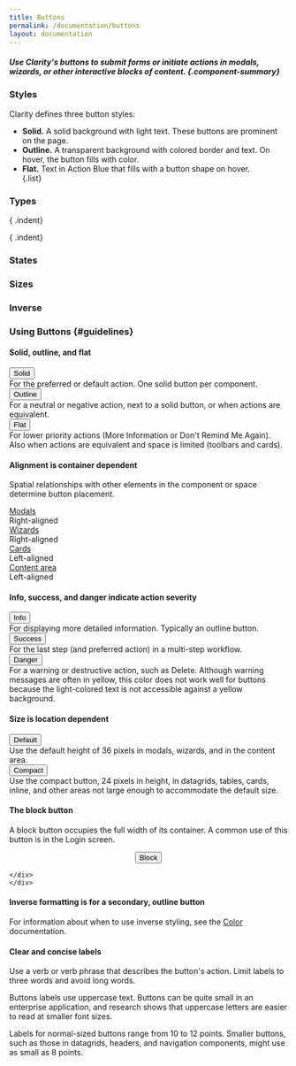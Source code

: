 ```yaml
---
title: Buttons
permalink: /documentation/buttons
layout: documentation
---
```



##### Use Clarity's buttons to submit forms or initiate actions in modals, wizards, or other interactive blocks of content. {.component-summary}

### Styles

Clarity defines three button styles:

- **Solid.** A solid background with light text. These buttons are prominent on the page.
- **Outline.** A transparent background with colored border and text. On hover, the button fills with color.
- **Flat.** Text in Action Blue that fills with a button shape on hover.  
{.list}

<clr-buttons-demo-real-button class="clrweb-button-demo"></clr-buttons-demo-real-button>

### Types

<clr-buttons-demo-primary-button class="clrweb-button-demo"></clr-buttons-demo-primary-button>

{ .indent}

<clr-buttons-demo-secondary-button class="clrweb-button-demo"></clr-buttons-demo-secondary-button>

{ .indent}

<clr-buttons-demo-tertiary-button class="clrweb-button-demo"></clr-buttons-demo-tertiary-button>

### States

<clr-buttons-demo-button-states class="clrweb-button-demo"></clr-buttons-demo-button-states>

### Sizes

<clr-buttons-demo-button-sizes class="clrweb-button-demo"></clr-buttons-demo-button-sizes>

### Inverse

<clr-buttons-demo-inverse-button class="clrweb-button-demo"></clr-buttons-demo-inverse-button>

### Using Buttons {#guidelines}

#### Solid, outline, and flat

<div class="row buttons-modal-gfx">
    <div class="col-xs-12 col-sm-2">
        <button type="submit" class="btn btn-primary">Solid</button>
    </div>
    <div class="col-xs-12 col-sm-10">
        For the preferred or default action. One solid button per component.
    </div>
</div>
<div class="row buttons-modal-gfx">
    <div class="col-xs-12 col-sm-2">
        <button type="submit" class="btn btn-outline">Outline</button>
    </div>
    <div class="col-xs-12 col-sm-10">
        For a neutral or negative action, next to a solid button, or when actions are equivalent.
    </div>
</div>
<div class="row buttons-modal-gfx">
    <div class="col-xs-12 col-sm-2">
        <button type="submit" class="btn btn-link">Flat</button>
    </div>
    <div class="col-xs-12 col-sm-10">
        For lower priority actions (More Information or Don't Remind Me Again).  
        Also when actions are equivalent and space is limited (toolbars and cards).
    </div>
</div>


#### Alignment is container dependent

Spatial relationships with other elements in the component or space determine button placement.

<div class="row buttons-modal-gfx">
    <div class="col-xs-12 col-sm-2">
        <a href="/documentation/modals">Modals</a>
    </div>
    <div class="col-xs-12 col-sm-10">
        Right-aligned
    </div>
</div>
<div class="row buttons-modal-gfx">
    <div class="col-xs-12 col-sm-2">
        <a href="/documentation/wizards">Wizards</a>
    </div>
    <div class="col-xs-12 col-sm-10">
        Right-aligned
    </div>
</div>
<div class="row buttons-modal-gfx">
    <div class="col-xs-12 col-sm-2">
        <a href="/documentation//cards">Cards</a>
    </div>
    <div class="col-xs-12 col-sm-10">
        Left-aligned
    </div>
</div>
<div class="row buttons-modal-gfx">
    <div class="col-xs-12 col-sm-2">
        <a href="/documentation/app-layout">Content area</a>
    </div>
    <div class="col-xs-12 col-sm-10">
        Left-aligned
    </div>
</div>



#### Info, success, and danger indicate action severity

<div class="row buttons-modal-gfx">
    <div class="col-xs-12 col-sm-2">
        <button type="submit" class="btn btn-outline">Info</button>
    </div>
    <div class="col-xs-12 col-sm-10">
        For displaying more detailed information. Typically an outline button.
    </div>
</div>
<div class="row buttons-modal-gfx">
    <div class="col-xs-12 col-sm-2">
        <button type="submit" class="btn btn-success">Success</button>
    </div>
    <div class="col-xs-12 col-sm-10">
        For the last step (and preferred action) in a multi-step workflow.
    </div>
</div>
<div class="row buttons-modal-gfx">
    <div class="col-xs-12 col-sm-2">
        <button type="submit" class="btn btn-danger">Danger</button>
    </div>
    <div class="col-xs-12 col-sm-10">
        For a warning or destructive action, such as Delete. Although warning messages are often in yellow, this color does not work well for buttons because the light-colored text is not accessible against a yellow background.
    </div>
</div>

#### Size is location dependent

<div class="row buttons-modal-gfx">
    <div class="col-xs-12 col-sm-2">
        <button type="submit" class="btn btn-primary">
            Default
        </button>
    </div>
    <div class="col-xs-12 col-sm-10">
        Use the default height of 36 pixels in modals, wizards, and in the content area.
    </div>
</div>
<div class="row buttons-modal-gfx">
    <div class="col-xs-12 col-sm-2">
        <button type="submit" class="btn btn-sm">Compact</button>
    </div>
    <div class="col-xs-12 col-sm-10">
        Use the compact button, 24 pixels in height, in datagrids, tables, cards, inline, and other areas not large enough to accommodate the default size.
    </div>
</div>

#### The block button

A block button occupies the full width of its container.  A common use of this button is in the Login screen.


<div class="row buttons-modal-gfx">
 <div class="col-xs">
                    <span>
        <p align="center"><button type="submit" class="btn btn-primary btn-block">Block</button></p>
        </span>

    </div>
    </div>

#### Inverse formatting is for a secondary, outline button

For information about when to use inverse styling, see the [Color](/documentation/color) documentation.

#### Clear and concise labels

Use a verb or verb phrase that describes the button's action. Limit labels to three words and avoid long words.

Buttons labels use uppercase text.  Buttons can be quite small in an enterprise application, and research shows that uppercase letters are easier to read at smaller font sizes.

Labels for normal-sized buttons range from 10 to 12 points.  Smaller buttons, such as those in datagrids, headers, and navigation components, might use as small as 8 points.

<!--See [Letter Case and Text Legibility in Normal and Low Vision](http://www.ncbi.nlm.nih.gov/pmc/articles/PMC2016788/).-->
